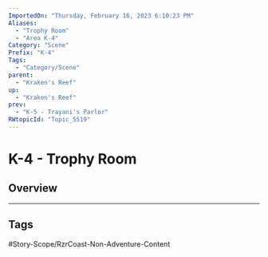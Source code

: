 ```yaml
---
ImportedOn: "Thursday, February 16, 2023 6:10:23 PM"
Aliases:
  - "Trophy Room"
  - "Area K-4"
Category: "Scene"
Prefix: "K-4"
Tags:
  - "Category/Scene"
parent:
  - "Kraken's Reef"
up:
  - "Kraken's Reef"
prev:
  - "K-5 - Trayani's Parlor"
RWtopicId: "Topic_5519"
---
```

# K-4 - Trophy Room
## Overview

---
## Tags
#Story-Scope/RzrCoast-Non-Adventure-Content

